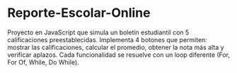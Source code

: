 # Reporte-Escolar-Online
Proyecto en JavaScript que simula un boletín estudiantil con 5 calificaciones preestablecidas. Implementa 4 botones que permiten: mostrar las calificaciones, calcular el promedio, obtener la nota más alta y verificar aplazos. Cada funcionalidad se resuelve con un loop diferente (For, For Of, While, Do While).
